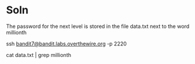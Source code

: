 # Soln
The password for the next level is stored in the file data.txt next to the word millionth


 ssh bandit7@bandit.labs.overthewire.org -p 2220

 cat data.txt | grep millionth
 
